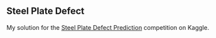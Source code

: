 ## Steel Plate Defect

My solution for the [Steel Plate Defect Prediction](www.kaggle.com/competitions/playground-series-s4e3/) competition on Kaggle.


